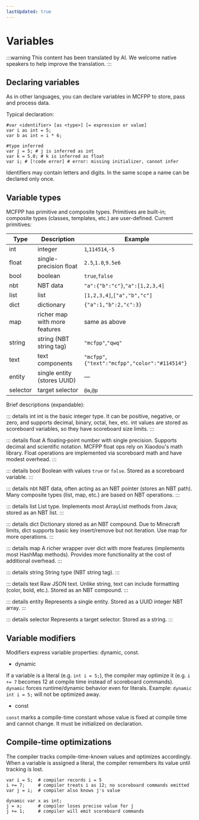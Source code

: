 ```yaml
---
lastUpdated: true
---
```


# Variables

:::warning
This content has been translated by AI. We welcome native speakers to help improve the translation.
:::

## Declaring variables

As in other languages, you can declare variables in MCFPP to store, pass and process data.

Typical declaration:

```mcfpp
#var <identifier> [as <type>] [= expression or value]
var i as int = 5;
var b as int = i * 6;

#type inferred
var j = 5; # j is inferred as int
var k = 5.0; # k is inferred as float
var i; # [!code error] # error: missing initializer, cannot infer
```

Identifiers may contain letters and digits. In the same scope a name can be declared only once.

## Variable types

MCFPP has primitive and composite types. Primitives are built-in; composite types (classes, templates, etc.) are user-defined. Current primitives:

|Type|Description|Example|
|-|-|-|
|int|integer|`1`,`114514`,`-5`|
|float|single-precision float|`2.5`,`1.0`,`9.5e6`|
|bool|boolean|`true`,`false`|
|nbt|NBT data|`"a":{"b":"c"}`,`"a":[1,2,3,4]`|
|list|list|`[1,2,3,4]`,`["a","b","c"]`|
|dict|dictionary|`{"a":1,"b":2,"c":3}`|
|map|richer map with more features|same as above|
|string|string (NBT string tag)|`"mcfpp"`,`"qwq"`|
|text|text components|`"mcfpp"`,`{"text":"mcfpp","color":"#114514"}`|
|entity|single entity (stores UUID)|—|
|selector|target selector|`@a`,`@p`|

Brief descriptions (expandable):

::: details int
int is the basic integer type. It can be positive, negative, or zero, and supports decimal, binary, octal, hex, etc. int values are stored as scoreboard variables, so they have scoreboard size limits.
:::

::: details float
A floating‑point number with single precision. Supports decimal and scientific notation. MCFPP float ops rely on Xiaodou's math library. Float operations are implemented via scoreboard math and have modest overhead.
:::

::: details bool
Boolean with values `true` or `false`. Stored as a scoreboard variable.
:::

::: details nbt
NBT data, often acting as an NBT pointer (stores an NBT path). Many composite types (list, map, etc.) are based on NBT operations.
:::

::: details list
List type. Implements most ArrayList methods from Java; stored as an NBT list.
:::

::: details dict
Dictionary stored as an NBT compound. Due to Minecraft limits, dict supports basic key insert/remove but not iteration. Use map for more operations.
:::

::: details map
A richer wrapper over dict with more features (implements most HashMap methods). Provides more functionality at the cost of additional overhead.
:::

::: details string
String type (NBT string tag).
:::

::: details text
Raw JSON text. Unlike string, text can include formatting (color, bold, etc.). Stored as an NBT compound.
:::

::: details entity
Represents a single entity. Stored as a UUID integer NBT array.
:::

::: details selector
Represents a target selector. Stored as a string.
:::

## Variable modifiers

Modifiers express variable properties: dynamic, const.

- dynamic

If a variable is a literal (e.g. `int i = 5;`), the compiler may optimize it (e.g. `i += 7` becomes 12 at compile time instead of scoreboard commands). `dynamic` forces runtime/dynamic behavior even for literals. Example: `dynamic int i = 5;` will not be optimized away.

- const

`const` marks a compile-time constant whose value is fixed at compile time and cannot change. It must be initialized on declaration.

## Compile-time optimizations

The compiler tracks compile-time-known values and optimizes accordingly. When a variable is assigned a literal, the compiler remembers its value until tracking is lost.

```mcfpp
var i = 5;  # compiler records i = 5
i += 7;     # compiler treats i as 12; no scoreboard commands emitted
var j = i;  # compiler also knows j's value

dynamic var x as int;
j = x;      # compiler loses precise value for j
j += 1;     # compiler will emit scoreboard commands
```
